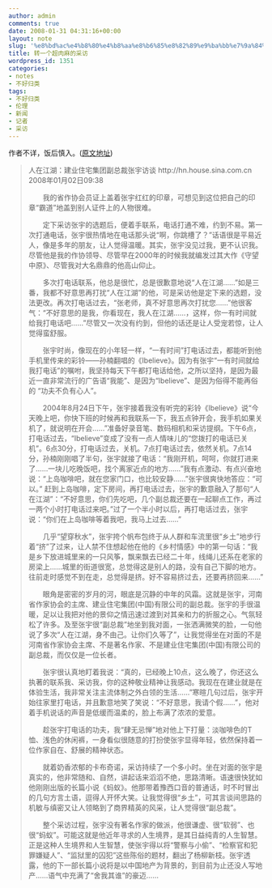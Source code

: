 ```yaml
---
author: admin
comments: true
date: 2008-01-31 04:31:16+00:00
layout: note
slug: '%e8%bd%ac%e4%b8%80%e4%b8%aa%e8%b6%85%e8%82%89%e9%ba%bb%e7%9a%84%e9%87%87%e8%ae%bf'
title: 转一个超肉麻的采访
wordpress_id: 1351
categories:
- notes
- 不好归类
tags:
- 不好归类
- 伦理
- 新闻
- 记者
- 采访
---
```


作者不详，饭后慎入。([原文地址](http://hn.house.sina.com.cn/lt/2008-01-02/093818766.html))






<blockquote>人在江湖：建业住宅集团副总裁张宇访谈
http://hn.house.sina.com.cn 2008年01月02日09:38 

　　我的省作协会员证上盖着张宇红红的印章，可想见到这位把自己的印章“霸道”地盖到别人证件上的人物很难。

　　定下采访张宇的选题后，便着手联系，电话打通不难，约到不易。第一次打通电话，张宇很热情地在电话那头说“啊，你跳槽了？”话语很是平易近人，像是多年的朋友，让人觉得温暖。其实，张宇没见过我，更不认识我。尽管他是我的作协领导、尽管早在2000年的时候我就编发过其大作《守望中原》、尽管我对大名鼎鼎的他高山仰止。

　　多次打电话联系，他总是很忙，总是很歉意地说“人在江湖……”如是三番，我都不好意思再打扰“人在江湖”的他，可是采访他是定下来的选题，没法更改。再次打电话过去，“张老师，真不好意思再次打扰您……”他很客气：“不好意思的是我，你看现在，我人在江湖……，这样，你一有时间就给我打电话吧……”尽管又一次没有约到，但他的话还是让人受宠若惊，让人觉得蛮舒服。

　　张宇时尚，像现在的小年轻一样，“一有时间”打电话过去，都能听到他手机里传来的彩铃——孙楠翻唱的《Ibelieve》。因为有张宇“一有时间就给我打电话”的嘱咐，我坚持每天下午都打电话给他，之所以坚持，是因为最近一直非常流行的广告语“我能”、是因为“Ibelieve”、是因为俗得不能再俗的 “功夫不负有心人”。

　　2004年8月24日下午，张宇接着我没有听完的彩铃《Ibelieve》说“今天晚上吧，你快下班的时候再和我联系一下，我五点钟开会，我手机如果关机了，就说明在开会……”准备好录音笔、数码相机和采访提纲。下午6点，打电话过去，“Ibelieve”变成了没有一点人情味儿的“您拨打的电话已关机”。6点30分，打电话过去，关机。7点打电话过去，依然关机。7点14分，孙楠刚刚唱了半句，张宇就接了电话：“我刚开机，呵呵，你就打进来了……一块儿吃晚饭吧，找个离家近点的地方……”我有点激动、有点兴奋地说：“上岛咖啡吧，就在您家门口，也比较安静……”张宇很爽快地答应：“可以。” 赶到上岛咖啡，定下房间，再打电话过去，张宇的歉意融入了那句“人在江湖”：“不好意思，你们先吃吧，几个副总裁还要在一起聊点工作，再过一两个小时打电话过来吧。”过了一个半小时以后，再打电话过去，张宇说：“你们在上岛咖啡等着我吧，我马上过去……”

　　几乎“望穿秋水”，张宇挎个帆布包终于从人群和车流里很“乡土”地步行着“挤”了过来，让人禁不住想起他在他的《乡村情感》中的第一句话：“我是乡下放进城里来的一只风筝，飘来飘去已经二十年，线绳儿还系在老家的房梁上……城里的街道很宽，总觉得这是别人的路，没有自己下脚的地方。往前走时感觉不到在走，总觉得是挤。好不容易挤过去，还要再挤回来……”

　　眼角是密密的岁月的河，眼底是沉静的中年的风霜。这就是张宇，河南省作家协会的主席、建业住宅集团(中国)有限公司的副总裁。张宇的手很温暖，足以让我把对他的景仰之情迅速过渡到对其亲和力的折服之心。气氛轻松了许多。及至张宇很“副总裁”地坐到我对面，一张洒满微笑的脸，一句他说了多次“人在江湖，身不由己。让你们久等了”，让我觉得坐在对面的不是河南省作家协会主席、不是著名作家、不是建业住宅集团(中国)有限公司的副总裁，而仅仅是一位长者。

　　张宇很认真地盯着我说：“真的，已经晚上10点，这么晚了，你还这么执著的联系我、采访我，你的这种敬业精神让我感动。我现在在建业就是在体验生活，我非常关注主流体制之外白领的生活……”寒暄几句过后，张宇开始往家里打电话，并且歉意地笑了笑说：“不好意思，我请个假……”，他对着手机说话的声音是低缓而温柔的，脸上布满了浓浓的爱意。

　　趁张宇打电话的功夫，我“肆无忌惮”地对他上下打量：淡咖啡色的T恤、浅色的休闲裤，一身看似很随意的打扮使张宇显得年轻，依然保持着一位作家自在、舒展的精神状态。

　　就着奶香浓郁的卡布奇诺，采访持续了一个多小时。坐在对面的张宇是真实的，他非常随和、自然，讲起话来滔滔不绝，思路清晰。语速很快犹如他刚刚出版的长篇小说《蚂蚁》。他那带着豫西口音的普通话，时不时冒出的几句方言土语，逗得人开怀大笑。让我觉得很“乡土”，可其言谈间思路的机敏与缜密又让人领略到了商界精英的风采，让人觉得很“副总裁”。

　　整个采访过程，张宇没有著名作家的做派，他很谦虚、很“软弱”、也很“蚂蚁”。可能这就是他近年寻求的人生境界，是其日益纯青的人生智慧。正是这种人生境界和人生智慧，使张宇得以将“警察与小偷”、“检察官和犯罪嫌疑人”、“监狱里的囚犯”这些陈俗的题材，翻出了杨柳新枝。张宇透露，他的下一部长篇小说将是以中国地产为背景的，到目前为止还没人写地产……语气中充满了“舍我其谁”的豪迈……</blockquote>




